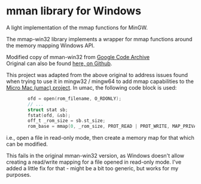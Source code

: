 # mman library for Windows
A light implementation of the mmap functions for MinGW.

The mmap-win32 library implements a wrapper for mmap functions around the memory mapping Windows API.

Modified copy of mman-win32 from [Google Code Archive](https://code.google.com/archive/p/mman-win32)  
Original can also be found [here, on Github](https://github.com/klauspost/mman-win3).

This project was adapted from the above original to address issues found when
trying to use it in mingw32 / mingw64 to add mmap capabilities to the [Micro Mac (umac) project](https://github.com/evansm7/umac). In umac, the following code block is used:

```C
        ofd = open(rom_filename, O_RDONLY);
        // ...
        struct stat sb;
        fstat(ofd, &sb);
        off_t _rom_size = sb.st_size;
        rom_base = mmap(0, _rom_size, PROT_READ | PROT_WRITE, MAP_PRIVATE, ofd, 0);
```

i.e., open a file in read-only mode, then create a memory map for that which can be modified.

This fails in the original mman-win32 version, as Windows doesn't allow creating a read/write mapping for a file opened in read-only mode. I've added a little fix for that - might be a bit too generic, but works for my purposes.


